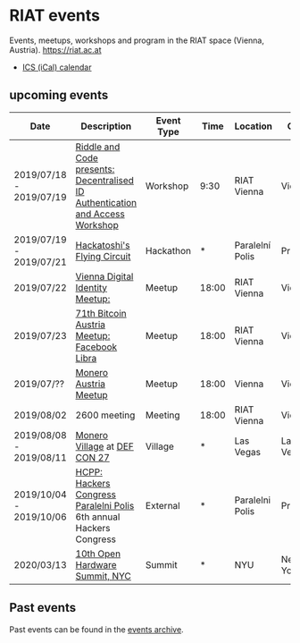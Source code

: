 
[ICS (iCal) calendar]: https://calendar.google.com/calendar/ical/riat.at_nst52qhk2fca3u8dvhce8pepbg%40group.calendar.google.com/public/basic.ics "Online subscription to events by the RIAT Institute. Crypto, Blockchain, DLT"
[RIAT website]: https://riat.ac.at
[RIAT activities archive]: https://riat.at/activities
[Eventbrite page]: https://www.eventbrite.com/o/riat-academy-10768509578 "RIAT academy eventbrite page"
[PDF overview & print event calendar]: https://github.com/parasew/riat-events/raw/master/assets/2019-04-RIAT_program_PDF_calendar_2019.pdf
[events archive]: https://github.com/parasew/riat-events/tree/master/archive

# RIAT events
Events, meetups, workshops and program in the RIAT space (Vienna, Austria). https://riat.ac.at
* [ICS (iCal) calendar]


## upcoming events

| Date                    | Description                                                                                                                              | Event Type | Time  | Location               | City      | Country | ISO |
| ----------------------- | ---------------------------------------------------------------------------------------------------------------------------------------- | ---------- | ----- | ---------------------- | --------- | ------- | --- |
| 2019/07/18 - 2019/07/19 | [Riddle and Code presents: Decentralised ID Authentication and Access Workshop](https://www.riddleandcode.com/workshop)                  | Workshop   | 9:30  | RIAT Vienna            | Vienna    | Austria | AT  |
| 2019/07/19 - 2019/07/21 | [Hackatoshi's Flying Circuit](https://flyingcircuit.com)                                                                                 | Hackathon  | *     | Paralelní Polis        | Prague    | Czechia | CZ  |
| 2019/07/22              | [Vienna Digital Identity Meetup: ](https://www.meetup.com/Vienna-Digital-Identity-Meetup)                                                | Meetup     | 18:00 | RIAT Vienna            | Vienna    | Austria | AT  |
| 2019/07/23              | [71th Bitcoin Austria Meetup: Facebook Libra](https://www.meetup.com/Bitcoin-Austria/events/262952674/?eventId=262952674)                | Meetup     | 18:00 | RIAT Vienna            | Vienna    | Austria | AT  |
| 2019/07/??              | [Monero Austria Meetup](https://www.meetup.com/Monero-Austria/)                                                                          | Meetup     | 18:00 | Vienna                 | Vienna    | Austria | AT  |
| 2019/08/02              | 2600 meeting                                                                                                                             | Meeting    | 18:00 | RIAT Vienna            | Vienna    | Austria | AT  |
| 2019/08/08 - 2019/08/11 | [Monero Village](https://monerovillage.com/about/) at [DEF CON 27](https://www.defcon.org/html/defcon-27/dc-27-index.html)               | Village    | *     | Las Vegas              | Las Vegas | USA     | US  |
| 2019/10/04 - 2019/10/06 | [HCPP: Hackers Congress Paralelni Polis](https://opt-out.hcpp.cz/#speakers) 6th annual Hackers Congress                                  | External   | *     | Paralelni Polis        | Prague    | Czechia | CZ  |
| 2020/03/13              | [10th Open Hardware Summit, NYC](https://twitter.com/ohsummit/status/1145713168498511872)                                                | Summit     | *     | NYU                    | New York  | USA     | US  |

## Past events

Past events can be found in the [events archive].
